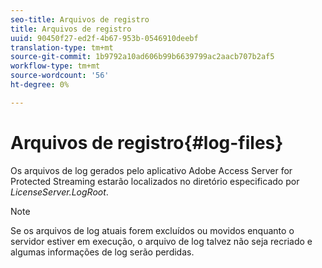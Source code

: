 ```yaml
---
seo-title: Arquivos de registro
title: Arquivos de registro
uuid: 90450f27-ed2f-4b67-953b-0546910deebf
translation-type: tm+mt
source-git-commit: 1b9792a10ad606b99b6639799ac2aacb707b2af5
workflow-type: tm+mt
source-wordcount: '56'
ht-degree: 0%

---
```



# Arquivos de registro{#log-files}

Os arquivos de log gerados pelo aplicativo Adobe Access Server for Protected Streaming estarão localizados no diretório especificado por *LicenseServer.LogRoot*.

>[!NOTE]
>
>Se os arquivos de log atuais forem excluídos ou movidos enquanto o servidor estiver em execução, o arquivo de log talvez não seja recriado e algumas informações de log serão perdidas.

